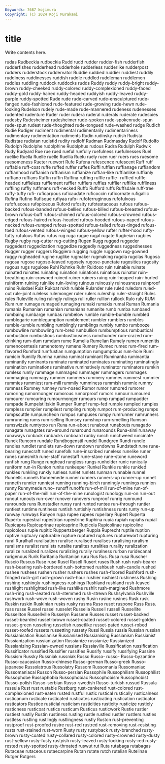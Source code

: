 ```yaml
---
Keywords: 7687 kojimura
Copyright: (C) 2024 Koji Murakami
---
```


# title

Write contents here.



rudas Rudbeckia rudbeckia Rudd rudd rudder rudder-fish rudderfish
rudderfishes rudderhead rudderhole rudderless rudderlike rudderpost rudders rudderstock ruddervator Ruddie
ruddied ruddier ruddiest ruddily ruddiness ruddinesses ruddish ruddle ruddled ruddleman
ruddlemen ruddles ruddling ruddock ruddocks rudds Ruddy ruddy ruddy-bright ruddy-brown
ruddy-cheeked ruddy-colored ruddy-complexioned ruddy-faced ruddy-gold ruddy-haired ruddy-headed ruddyish ruddy-leaved ruddy-purple
ruddy-spotted Rude rude rude-carved rude-ensculptured rude-fanged rude-fashioned rude-featured rude-growing rude-hewn
rude-looking Rudelson rudely rude-made rude-mannered rudeness rudenesses rudented rudenture Ruder
ruder rudera ruderal ruderals ruderate rudesbies rudesby Rudesheimer rudesheimer rude-spoken
rude-spokenrude-spun rude-spun rudest rude-thoughted rude-tongued rude-washed rudge Rudich Rudie Rudiger
rudiment rudimental rudimentarily rudimentariness rudimentary rudimentation rudiments Rudin rudinsky rudish
Rudista Rudistae rudistan rudistid rudity rudloff Rudman Rudmasday Rudolf Rudolfo
Rudolph Rudolphe rudolphine Rudolphus rudous Rudra Rudulph Rudwik Rudy Rudyard
Rue rue rued rueful ruefully ruefulness ruefulnesses Ruel ruelike Ruella
Ruelle ruelle Ruellia Ruelu ruely ruen ruer ruers rues ruesome
ruesomeness Rueter ruewort Rufe Rufena rufescence rufescent Ruff ruff ruffable
ruff-coat ruffe ruffed ruffer ruffes Ruffi ruffian ruffianage ruffiandom ruffianhood
ruffianish ruffianism ruffianize ruffian-like ruffianlike ruffianly ruffiano ruffians Ruffin ruffin
Ruffina ruffing ruffle ruffle- ruffled ruffle-headed ruffleless rufflement ruffler rufflers
ruffles rufflier rufflike ruffliness ruffling ruffly ruffmans ruff-necked Ruffo Rufford
ruffs Ruffsdale ruff-tree ruffy-tuffy rufi- ruficarpous ruficaudate ruficoccin ruficornate rufigallic
Rufina Rufino Rufisque rufiyaa rufo- rufoferruginous rufofulvous rufofuscous rufopiceous Ruford
rufosity rufotestaceous rufous rufous-backed rufous-banded rufous-bellied rufous-billed rufous-breasted rufous-brown rufous-buff
rufous-chinned rufous-colored rufous-crowned rufous-edged rufous-haired rufous-headed rufous-hooded rufous-naped rufous-necked rufous-rumped
rufous-spotted rufous-tailed rufous-tinged rufous-toed rufous-vented rufous-winged rufous-yellow rufter rufter-hood rufty-tufty
rufulous Rufus rufus rug ruga rugae rugal rugate Rugbeian rugbies
Rugby rugby rug-cutter rug-cutting Rugen Rugg rugged ruggeder ruggedest ruggedization
ruggedize ruggedly ruggedness ruggednesses Rugger rugger ruggers Ruggiero rugging ruggle
ruggown rug-gowned ruggy rugheaded rugine ruglike rugmaker rugmaking rugola rugolas
Rugosa rugosa rugose rugose-leaved rugosely rugose-punctate rugosities rugosity rugous rugs
rugulose Ruhl Ruhnke Ruhr Ruidoso ruin ruinable ruinate ruinated ruinates
ruinating ruination ruinations ruinatious ruinator ruin-breathing ruin-crowned ruined ruiner ruiners
ruing ruin-heaped ruin-hurled ruiniform ruining ruinlike ruin-loving ruinous ruinously ruinousness
ruinproof ruins Ruisdael Ruiz Rukbat rukh rulable Rulander rule ruled
ruledom ruled-out rule-joint ruleless rulemonger ruler rulers rulership ruler-straight Rules
rules Ruleville ruling rulingly rulings rull ruller rullion rullock Rulo
ruly RUM Rum rum rumage rumaged rumaging rumaki rumakis rumal
Ruman Rumania rumania Rumanian rumanian rumanians rumanite rumb rumba rumbaed
rumbaing rumbarge rumbas rumbelow rumble rumble-bumble rumbled rumblegarie rumblegumption rumblement
rumbler rumblers rumbles rumble-tumble rumbling rumblingly rumblings rumbly rumbo rumbooze
rumbowline rumbowling rum-bred rumbullion rumbumptious rumbustical rumbustion rumbustious rumbustiousness rumchunder
rum-crazed rum-drinking rum-dum rumdum rume Rumelia Rumelian Rumely rumen rumenitis
rumenocentesis rumenotomy rumens Rumery Rumex rumex rum-fired rum-flavored Rumford rumfustian
rumgumption rumgumptious rum-hole Rumi rumicin Rumilly Rumina rumina ruminal ruminant
Ruminantia ruminantia ruminantly ruminants ruminate ruminated ruminates ruminating ruminatingly rumination
ruminations ruminative ruminatively ruminator ruminators rumkin rumless rumly rummage rummaged
rummager rummagers rummages rummaging rummagy rummer rummers rummery rummes rummest
rummier rummies rummiest rum-mill rummily rumminess rummish rummle rummy rumness
Rumney rumney rum-nosed Rumor rumor rumored rumorer rumoring rumormonger rumorous
rumorproof rumors rumour rumoured rumourer rumouring rumourmonger rumours rump rumpad
rumpadder rumpade Rumpelstiltskin Rumper Rumpf rump-fed rumple rumpled rumples rumpless
rumplier rumpliest rumpling rumply rumpot rum-producing rumps rumpscuttle rumpuncheon rumpus
rumpuses rumpy rumrunner rumrunners rumrunning rums rum-selling Rumsey rumshop rum-smelling
Rumson rumswizzle rumtytoo run Runa run-about runabout runabouts runagado runagate
runagates run-around runaround runarounds Runa-simi runaway runaways runback runbacks runboard
runby runch runchweed runcinate Runck Runcorn rundale Rundbogenstil rundel Rundgren
Rundi rundle rundles rundlet rundlets run-down rundown rundowns Rundstedt rune
rune-bearing runecraft runed runefolk rune-inscribed runeless runelike runer runes runesmith
rune-staff runestaff rune-stave rune-stone runeword runfish rung Runge runghead rungless
rungs runholder runic runically runiform run-in Runion runite runkeeper Runkel
Runkle runkle runkled runkles runkling runkly runless runlet runlets runman
runnable runnel Runnells runnels Runnemede runner runners runners-up runner-up runnet
runneth runnier runniest running running-birch runningly runnings runnion runny Runnymede
runo- runoff runoffs run-of-mill run-of-mine run-of-paper run-of-the-mill run-of-the-mine runologist runology
run-on run-out runout runouts run-over runover runovers runproof runrig runround
runrounds runs Runstadler runsy runt runted runtee run-through runtier runtiest
runtime runtiness runtish runtishly runtishness runts runty run-up runway runways
Runyon rupa rupee rupees rupellary Rupert Ruperta Ruperto rupestral rupestrian
rupestrine Ruphina rupia rupiah rupiahs rupial Rupicapra Rupicaprinae rupicaprine Rupicola
Rupicolinae rupicoline rupicolous rupie rupitic Ruppertsberger Ruppia Ruprecht ruptile ruption
ruptive ruptuary rupturable rupture ruptured ruptures rupturewort rupturing rural Ruralhall
ruralisation ruralise ruralised ruralises ruralising ruralism ruralisms ruralist ruralists ruralite
ruralites ruralities rurality ruralization ruralize ruralized ruralizes ruralizing rurally ruralness
rurban ruridecanal rurigenous Rurik Ruritania Ruritanian ruru Rus Rus. Rusa
rusa Ruscher Ruscio Ruscus Ruse ruse Rusel Rusell Rusert ruses
Rush rush rush-bearer rush-bearing rush-bordered rush-bottomed rushbush rush-candle rushed rushee
rushees rushen rusher rushers rushes rush-floored Rushford rush-fringed rush-girt rush-grown
rush-hour rushier rushiest rushiness Rushing rushing rushingly rushingness rushings Rushland
rushland rush-leaved rushlight rushlighted rush-like rushlike rushlit rush-margined Rushmore rush-ring
rush-seated rush-stemmed rush-strewn Rushsylvania Rushville rushwork rush-wove rush-woven rushy Rusin
rusine rusines Rusk rusk Ruskin ruskin Ruskinian rusks rusky rusma
Ruso rusot ruspone Russ Russ. russ russe Russel russel russelet
Russelia Russell russell Russellite Russellton Russellville Russelyn Russene Russes russet
russet-backed russet-bearded russet-brown russet-coated russet-colored russet-golden russet-green russeting russetish russetlike
russet-pated russet-robed russet-roofed russets russetting russety Russi Russia russia Russian
russian Russianisation Russianise Russianised Russianising Russianism Russianist Russianization russianization Russianize
russianize Russianized Russianizing Russian-owned russians Russiaville Russification russification Russificator russified
Russifier russifies Russify russify russifying Russine Russism Russky Russniak russniak
Russo Russo- russo- Russo-byzantine Russo-caucasian Russo-chinese Russo-german Russo-greek Russo-japanese Russolatrous
Russolatry Russom Russomania Russomaniac Russomaniacal Russon Russo-persian Russophile Russophilism Russophilist
Russophobe Russophobia Russophobiac Russophobism Russophobist Russo-polish Russo-serbian Russo-swedish Russo-turkish russud
Russula russula Rust rust rustable Rustburg rust-cankered rust-colored rust-complexioned rust-eaten
rusted rustful rustic rustical rustically rusticalness rusticanum rusticate rusticated rusticates
rusticating rustication rusticator rusticators Rustice rusticial rusticism rusticities rusticity rusticize
rusticly rusticness rusticoat rustics rusticum Rusticus rusticwork Rustie rustier rustiest
rustily Rustin rustiness rusting rustle rustled rustler rustlers rustles rustless
rustling rustlingly rustlingness rustly Ruston rust-preventing rustproof rust-proofed rustre rust-red
rustred rust-removing rust-resisting rusts rust-stained rust-worn Rusty rusty rustyback rusty-branched
rusty-brown rusty-coated rusty-collared rusty-colored rusty-crowned rusty-dusty rust-yellow rusty-fusty rustyish rusty-leaved
rusty-looking rusty-red rusty-rested rusty-spotted rusty-throated ruswut rut Ruta rutabaga rutabagas
Rutaceae rutaceous rutaecarpine Rutan rutate rutch rutelian Rutelinae Rutger Rutgers
